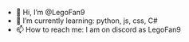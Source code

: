 - 👋 Hi, I’m @LegoFan9
- 🌱 I’m currently learning: python, js, css, C#
- 📫 How to reach me: I am on discord as LegoFan9


